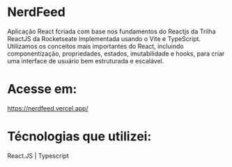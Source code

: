 # NerdFeed
Aplicação React fcriada com base nos fundamentos do Reactjs da Trilha ReactJS da Rocketseate implementada usando o Vite e TypeScript. Utilizamos os conceitos mais importantes do React, incluindo componentização, propriedades, estados, imutabilidade e hooks, para criar uma interface de usuário bem estruturada e escalável.

# Acesse em:
https://nerdfeed.vercel.app/

# Técnologias que utilizei:
React.JS | Typescript
